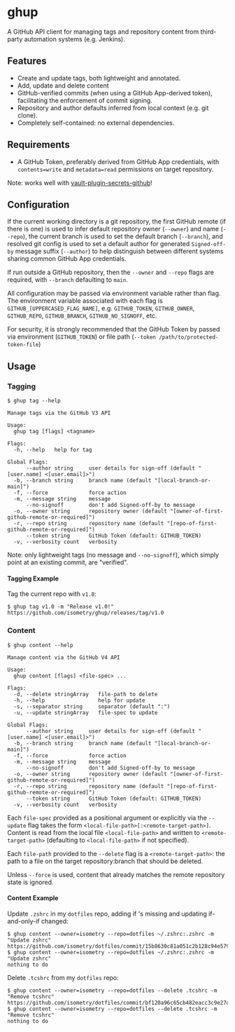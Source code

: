 # ghup

A GitHub API client for managing tags and repository content from third-party automation systems (e.g. Jenkins).

## Features

* Create and update tags, both lightweight and annotated.
* Add, update and delete content
* GitHub-verified commits (when using a GitHub App-derived token), facilitating the enforcement of commit signing.
* Repository and author defaults inferred from local context (e.g. git clone).
* Completely self-contained: no external dependencies.

## Requirements

* A GitHub Token, preferably derived from GitHub App credentials, with `contents=write` and `metadata=read` permissions on target repository.

Note: works well with [vault-plugin-secrets-github](https://github.com/martinbaillie/vault-plugin-secrets-github)!

## Configuration

If the current working directory is a git repository, the first GitHub remote (if there is one) is used to infer default repository owner (`--owner`) and name (`--repo`), the current branch is used to set the default branch (`--branch`), and resolved git config is used to set a default author for generated `Signed-off-by` message suffix (`--author`) to help distinguish between different systems sharing common GitHub App credentials.

If run outside a GitHub repository, then the `--owner` and `--repo` flags are required, with `--branch` defaulting to `main`.

All configuration may be passed via environment variable rather than flag. The environment variable associated with each flag is `GITHUB_[UPPERCASED_FLAG_NAME]`, e.g. `GITHUB_TOKEN`, `GITHUB_OWNER`, `GITHUB_REPO`, `GITHUB_BRANCH`, `GITHUB_NO_SIGNOFF`, etc.

For security, it is strongly recommended that the GitHub Token by passed via environment (`GITHUB_TOKEN`) or file path (`--token /path/to/protected-token-file`)

## Usage

### Tagging

```console
$ ghup tag --help

Manage tags via the GitHub V3 API

Usage:
  ghup tag [flags] <tagname>

Flags:
  -h, --help   help for tag

Global Flags:
      --author string     user details for sign-off (default "[user.name] <[user.email]>")
  -b, --branch string     branch name (default "[local-branch-or-main]")
  -f, --force             force action
  -m, --message string    message
      --no-signoff        don't add Signed-off-by to message
  -o, --owner string      repository owner (default "[owner-of-first-github-remote-or-required]")
  -r, --repo string       repository name (default "[repo-of-first-github-remote-or-required]")
      --token string      GitHub Token (default: GITHUB_TOKEN)
  -v, --verbosity count   verbosity
```

Note: only lightweight tags (no message and `--no-signoff`), which simply point at an existing commit, are "verified".

#### Tagging Example

Tag the current repo with `v1.0`:

```console
$ ghup tag v1.0 -m "Release v1.0!"
https://github.com/isometry/ghup/releases/tag/v1.0
```

### Content

```console
$ ghup content --help

Manage content via the GitHub V4 API

Usage:
  ghup content [flags] <file-spec> ...

Flags:
  -d, --delete stringArray   file-path to delete
  -h, --help                 help for update
  -s, --separator string     separator (default ":")
  -u, --update stringArray   file-spec to update

Global Flags:
      --author string     user details for sign-off (default "[user.name] <[user.email]>")
  -b, --branch string     branch name (default "[local-branch-or-main]")
  -f, --force             force action
  -m, --message string    message
      --no-signoff        don't add Signed-off-by to message
  -o, --owner string      repository owner (default "[owner-of-first-github-remote-or-required]")
  -r, --repo string       repository name (default "[repo-of-first-github-remote-or-required]")
      --token string      GitHub Token (default: GITHUB_TOKEN)
  -v, --verbosity count   verbosity
```

Each `file-spec` provided as a positional argument or explicitly via the `--update` flag takes the form `<local-file-path>[:<remote-target-path>]`. Content is read from the local file `<local-file-path>` and written to `<remote-target-path>` (defaulting to `<local-file-path>` if not specified).

Each `file-path` provided to the `--delete` flag is a `<remote-target-path>`: the path to a file on the target repository:branch that should be deleted.

Unless `--force` is used, content that already matches the remote repository state is ignored.

#### Content Example

Update `.zshrc` in my `dotfiles` repo, adding if 's missing and updating if-and-only-if changed:

```console
$ ghup content --owner=isometry --repo=dotfiles ~/.zshrc:.zshrc -m "Update zshrc"
https://github.com/isometry/dotfiles/commit/15b8630c81a051c2b128c94e5796c5d9c2bc8846
$ ghup content --owner=isometry --repo=dotfiles ~/.zshrc:.zshrc -m "Update zshrc"
nothing to do
```

Delete `.tcshrc` from my `dotfiles` repo:

```console
$ ghup content --owner=isometry --repo=dotfiles --delete .tcshrc -m "Remove tcshrc"
https://github.com/isometry/dotfiles/commit/bf120a96c65cb482eacc3c9e27d2d0935d108eca
$ ghup content --owner=isometry --repo=dotfiles --delete .tcshrc -m "Remove tcshrc"
nothing to do
```
